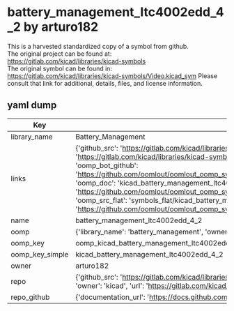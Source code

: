 # battery_management_ltc4002edd_4_2 by arturo182  
This is a harvested standardized copy of a symbol from github.  
The original project can be found at:  
https://gitlab.com/kicad/libraries/kicad-symbols  
The original symbol can be found in:
https://gitlab.com/kicad/libraries/kicad-symbols/Video.kicad_sym
Please consult that link for additional, details, files, and license information.  
## yaml dump  
| Key | Value |  
| --- | --- |  
| library_name | Battery_Management |  
| links | {'github_src': 'https://gitlab.com/kicad/libraries/kicad-symbols/Video.kicad_sym', 'github_src_repo': 'https://gitlab.com/kicad/libraries/kicad-symbols', 'oomp_bot': 'kicad_battery_management_ltc4002edd_4_2/working', 'oomp_bot_github': 'https://github.com/oomlout/oomlout_oomp_symbol_bot/tree/main/kicad_battery_management_ltc4002edd_4_2/working', 'oomp_doc': 'kicad_battery_management_ltc4002edd_4_2/working', 'oomp_doc_github': 'https://github.com/oomlout/oomlout_oomp_symbol_doc/tree/main/kicad_battery_management_ltc4002edd_4_2/working', 'oomp_src_flat': 'symbols_flat/kicad_battery_management_ltc4002edd_4_2/working', 'oomp_src_flat_github': 'https://github.com/oomlout/oomlout_oomp_symbol_src/tree/main/kicad_battery_management_ltc4002edd_4_2/working'} |  
| name | battery_management_ltc4002edd_4_2 |  
| oomp | {'library_name': 'battery_management', 'owner_name': 'kicad', 'symbol_name': 'battery_management_ltc4002edd_4_2'} |  
| oomp_key | oomp_kicad_battery_management_ltc4002edd_4_2 |  
| oomp_key_simple | kicad_battery_management_ltc4002edd_4_2 |  
| owner | arturo182 |  
| repo | {'github_src': 'https://gitlab.com/kicad/libraries/kicad-symbols/Video.kicad_sym', 'name': 'libraries/kicad-symbols', 'owner': 'kicad', 'url': 'https://gitlab.com/kicad/libraries/kicad-symbols'} |  
| repo_github | {'documentation_url': 'https://docs.github.com/rest/repos/repos#get-a-repository', 'message': 'Not Found'} |  

